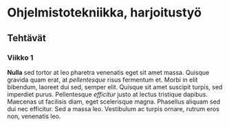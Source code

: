 # Ohjelmistotekniikka, harjoitustyö

## Tehtävät

### Viikko 1

**Nulla** sed tortor at leo pharetra venenatis eget sit amet massa. Quisque gravida quam erat, at *pellentesque* risus fermentum et. Morbi in elit bibendum, laoreet dui sed, semper elit. Quisque sit amet suscipit turpis, sed imperdiet purus. Pellentesque *efficitur* justo at lectus tristique dapibus. Maecenas ut facilisis diam, eget scelerisque magna. Phasellus aliquam sed dui nec efficitur. Sed a massa leo. Vestibulum ac turpis ornare, rutrum eros non, venenatis leo.
